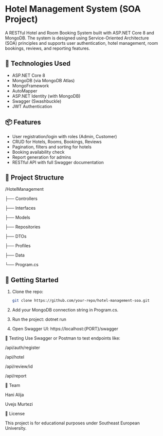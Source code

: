 # Hotel Management System (SOA Project)

A RESTful Hotel and Room Booking System built with ASP.NET Core 8 and MongoDB. The system is designed using Service-Oriented Architecture (SOA) principles and supports user authentication, hotel management, room bookings, reviews, and reporting features.

## 🔧 Technologies Used

- ASP.NET Core 8
- MongoDB (via MongoDB Atlas)
- MongoFramework
- AutoMapper
- ASP.NET Identity (with MongoDB)
- Swagger (Swashbuckle)
- JWT Authentication

## 📦 Features

- User registration/login with roles (Admin, Customer)
- CRUD for Hotels, Rooms, Bookings, Reviews
- Pagination, filters and sorting for hotels
- Booking availability check
- Report generation for admins
- RESTful API with full Swagger documentation

## 📂 Project Structure

/HotelManagement

├── Controllers

├── Interfaces

├── Models

├── Repositories

├── DTOs

├── Profiles

├── Data

└── Program.cs



## 🚀 Getting Started

1. Clone the repo:
   ```bash
   git clone https://github.com/your-repo/hotel-management-soa.git
   
2. Add your MongoDB connection string in Program.cs.

3. Run the project:
dotnet run

4. Open Swagger UI:
https://localhost:{PORT}/swagger

🧪 Testing
Use Swagger or Postman to test endpoints like:

/api/auth/register

/api/hotel

/api/review/id

/api/report

👥 Team

Hani Alija

Uvejs Murtezi


📘 License

This project is for educational purposes under Southeast European University.
